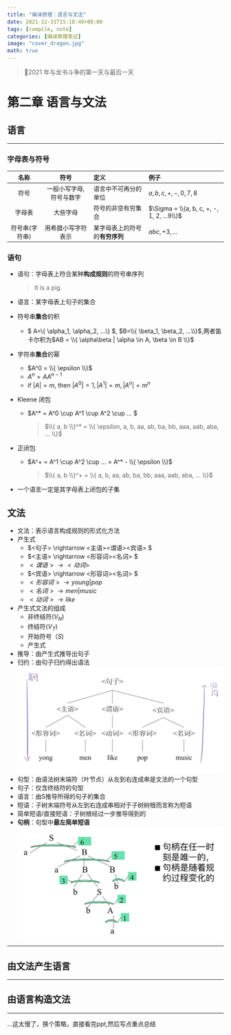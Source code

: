 ```yaml
---
title: "编译原理：语言与文法"
date: 2021-12-31T15:18:49+08:00
tags: [compile, note]
categories: [编译原理笔记]
image: "cover_dragon.jpg"
math: true
---
```


> 🐉2021 年与龙书斗争的第一天与最后一天

<!--more-->

# 第二章 语言与文法

## 语言

---

### 字母表与符号

|      名称      |          符号           | 定义                           | 例子                                       |
| :------------: | :---------------------: | :----------------------------- | :----------------------------------------- |
|      符号      | 一般小写字母,符号与数字 | 语言中不可再分的单位           | $a,b,c,+,-, 0,7,8$                       |
|     字母表     |        大些字母         | 符号的非空有穷集合             | $\Sigma = \\{a, b, c, +, -, 1, 2, ...9\\}$ |
| 符号串(字符串) |   用希腊小写字符表示    | 某字母表上的符号的**有穷序列** | $abc, +3, ...$                             |

### 语句

- 语句：字母表上符合某种**构成规则**的符号串序列

  > It is a pig.

- 语言：某字母表上句子的集合
- 符号串**集合**的积
  - $ A=\\{ \alpha_1, \alpha_2, ...\\} $, $B=\\{ \beta_1, \beta_2, ...\\}$,两者笛卡尔积为$AB = \\{ \alpha\beta  | \alpha \in A, \beta \in B \\}$
- 字符串**集合**的幂
  - $A^0 = \\{ \epsilon \\}$
  - $A^n = AA^{n-1}$
  - if $|A| = m$, then $|A^0|=1, |A^1|=m, |A^n|=m^n$
- Kleene 闭包
  - $A^\* = A^0 \cup A^1 \cup A^2 \cup ... $
    > $\\{ a, b \\}^* = \\{ \epsilon, a, b, aa, ab, ba, bb, aaa, aab, aba, ... \\}$
- 正闭包
  - $A^+ = A^1 \cup A^2 \cup ...  = A^* - \\{ \epsilon \\}$
    > $\\{ a, b \\}^+ = \\{ a, b, aa, ab, ba, bb, aaa, aab, aba, ... \\}$
- 一个语言一定是其字母表上闭包的子集

## 文法

- 文法：表示语言构成规则的形式化方法
- 产生式
  - $<句子> \rightarrow <主语><谓语><宾语> $
  - $<主语> \rightarrow <形容词><名词> $
  - $<谓语> \rightarrow <动词>$
  - $<宾语> \rightarrow <形容词><名词> $
  - $<形容词> \rightarrow young | pop$
  - $<名词> \rightarrow men | music$
  - $<动词> \rightarrow like$
- 产生式文法的组成
  - 非终结符($V_N$)
  - 终结符($V_T$)
  - 开始符号（$S$)
  - 产生式
- 推导：由产生式推导出句子
- 归约：由句子归约得出语法
  ![](2022-01-02-13-48-13.png)
- 句型：由语法树末端符（叶节点）从左到右连成串是文法的一个句型
- 句子：仅含终结符的句型
- 语言：由S推导所得的句子的集合
- 短语：子树末端符号从左到右连成串相对于子树树根而言称为短语
- 简单短语/直接短语：子树根经过一步推导得到的
- **句柄**：句型中**最左简单短语**
  ![](2022-01-02-15-35-37.png)

---

## 由文法产生语言

---

## 由语言构造文法

---
...这太慢了，换个策略，直接看完ppt,然后写点重点总结

